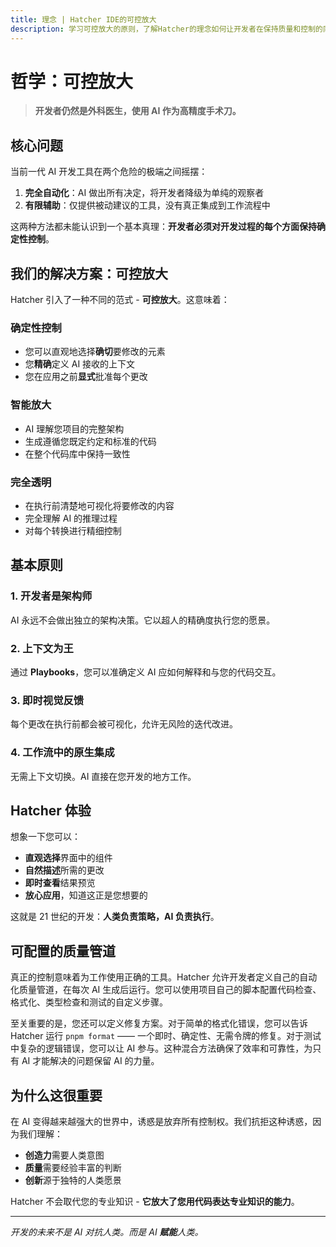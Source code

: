 ```yaml
---
title: 理念 | Hatcher IDE的可控放大
description: 学习可控放大的原则，了解Hatcher的理念如何让开发者在保持质量和控制的同时，有效利用人工智能
---
```


# 哲学：可控放大

> **开发者仍然是外科医生，使用 AI 作为高精度手术刀。**

## 核心问题

当前一代 AI 开发工具在两个危险的极端之间摇摆：

1. **完全自动化**：AI 做出所有决定，将开发者降级为单纯的观察者
2. **有限辅助**：仅提供被动建议的工具，没有真正集成到工作流程中

这两种方法都未能认识到一个基本真理：**开发者必须对开发过程的每个方面保持确定性控制**。

## 我们的解决方案：可控放大

Hatcher 引入了一种不同的范式 - **可控放大**。这意味着：

### 确定性控制

- 您可以直观地选择**确切**要修改的元素
- 您**精确**定义 AI 接收的上下文
- 您在应用之前**显式**批准每个更改

### 智能放大

- AI 理解您项目的完整架构
- 生成遵循您既定约定和标准的代码
- 在整个代码库中保持一致性

### 完全透明

- 在执行前清楚地可视化将要修改的内容
- 完全理解 AI 的推理过程
- 对每个转换进行精细控制

## 基本原则

### 1. 开发者是架构师

AI 永远不会做出独立的架构决策。它以超人的精确度执行您的愿景。

### 2. 上下文为王

通过 **Playbooks**，您可以准确定义 AI 应如何解释和与您的代码交互。

### 3. 即时视觉反馈

每个更改在执行前都会被可视化，允许无风险的迭代改进。

### 4. 工作流中的原生集成

无需上下文切换。AI 直接在您开发的地方工作。

## Hatcher 体验

想象一下您可以：

- **直观选择**界面中的组件
- **自然描述**所需的更改
- **即时查看**结果预览
- **放心应用**，知道这正是您想要的

这就是 21 世纪的开发：**人类负责策略，AI 负责执行**。

## 可配置的质量管道

真正的控制意味着为工作使用正确的工具。Hatcher 允许开发者定义自己的自动化质量管道，在每次 AI 生成后运行。您可以使用项目自己的脚本配置代码检查、格式化、类型检查和测试的自定义步骤。

至关重要的是，您还可以定义修复方案。对于简单的格式化错误，您可以告诉 Hatcher 运行 `pnpm format` —— 一个即时、确定性、无需令牌的修复。对于测试中复杂的逻辑错误，您可以让 AI 参与。这种混合方法确保了效率和可靠性，为只有 AI 才能解决的问题保留 AI 的力量。

## 为什么这很重要

在 AI 变得越来越强大的世界中，诱惑是放弃所有控制权。我们抗拒这种诱惑，因为我们理解：

- **创造力**需要人类意图
- **质量**需要经验丰富的判断
- **创新**源于独特的人类愿景

Hatcher 不会取代您的专业知识 - **它放大了您用代码表达专业知识的能力**。

---

_开发的未来不是 AI 对抗人类。而是 AI **赋能**人类。_
